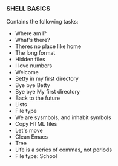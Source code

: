 ### SHELL BASICS
Contains the following tasks:
- Where am I?
- What's there?
- Theres no place like home
- The long format
- Hidden files
- I love numbers
- Welcome
- Betty in my first directory
- Bye bye Betty
- Bye bye My first directory
- Back to the future
- Lists
- File type
- We are sysmbols, and inhabit symbols
- Copy HTML files
- Let's move
- Clean Emacs
- Tree
- Life is a series of commas, not periods
- File type: School
